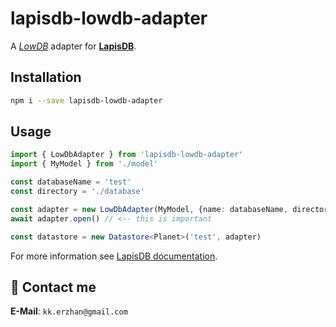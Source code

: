 # lapisdb-lowdb-adapter

A [*LowDB*](https://github.com/typicode/lowdb) adapter for [**LapisDB**](https://github.com/kekland/lapisdb).

## Installation

```bash
npm i --save lapisdb-lowdb-adapter
```

## Usage

```ts
import { LowDbAdapter } from 'lapisdb-lowdb-adapter'
import { MyModel } from './model'

const databaseName = 'test'
const directory = './database'

const adapter = new LowDbAdapter(MyModel, {name: databaseName, directory: directory})
await adapter.open() // <-- this is important

const datastore = new Datastore<Planet>('test', adapter)
```

For more information see [LapisDB documentation](https://github.com/kekland/lapisdb).

## 📧 Contact me

**E-Mail**: `kk.erzhan@gmail.com`
